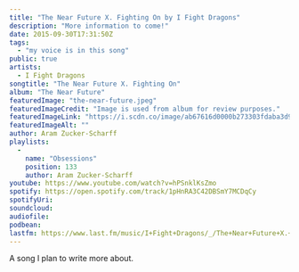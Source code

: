 ```yaml
---
title: "The Near Future X. Fighting On by I Fight Dragons"
description: "More information to come!"
date: 2015-09-30T17:31:50Z
tags:
  - "my voice is in this song"
public: true
artists:
  - I Fight Dragons
songtitle: "The Near Future X. Fighting On"
album: "The Near Future"
featuredImage: "the-near-future.jpeg"
featuredImageCredit: "Image is used from album for review purposes."
featuredImageLink: "https://i.scdn.co/image/ab67616d0000b273303fdaba3d926364300a0b97"
featuredImageAlt: ""
author: Aram Zucker-Scharff
playlists:
  -
    name: "Obsessions"
    position: 133
    author: Aram Zucker-Scharff
youtube: https://www.youtube.com/watch?v=hPSnklKsZmo
spotify: https://open.spotify.com/track/1pHnRA3C42DBSmY7MCDqCy
spotifyUri: 
soundcloud:
audiofile:
podbean:
lastfm: https://www.last.fm/music/I+Fight+Dragons/_/The+Near+Future+X.+Fighting+On
---
```


A song I plan to write more about.
		